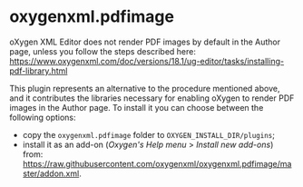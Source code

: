 # oxygenxml.pdfimage
oXygen XML Editor does not render PDF images by default in the Author page, unless you follow the steps described here:
https://www.oxygenxml.com/doc/versions/18.1/ug-editor/tasks/installing-pdf-library.html

This plugin represents an alternative to the procedure mentioned above, and it contributes the libraries necessary for enabling oXygen to render PDF images in the Author page. To install it you can choose between the following options:
- copy the `oxygenxml.pdfimage` folder to `OXYGEN_INSTALL_DIR/plugins`;
- install it as an add-on (_Oxygen's Help menu_ > _Install new add-ons_) from: https://raw.githubusercontent.com/oxygenxml/oxygenxml.pdfimage/master/addon.xml.
